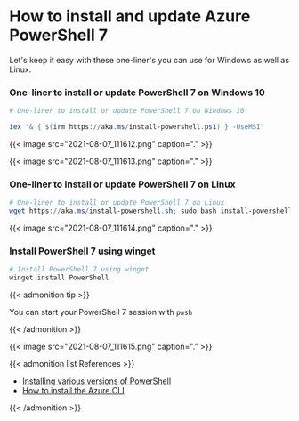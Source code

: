 # How to install and update Azure PowerShell 7


Let's keep it easy with these one-liner's you can use for Windows as well as Linux.

<!--more-->

### One-liner to install or update PowerShell 7 on Windows 10

```powershell
# One-liner to install or update PowerShell 7 on Windows 10

iex "& { $(irm https://aka.ms/install-powershell.ps1) } -UseMSI"
```
{{< image src="2021-08-07_111612.png" caption="." >}}

{{< image src="2021-08-07_111613.png" caption="." >}}

### One-liner to install or update PowerShell 7 on Linux

```powershell
# One-liner to install or update PowerShell 7 on Linux
wget https://aka.ms/install-powershell.sh; sudo bash install-powershell.sh; rm install-powershell.sh
```

{{< image src="2021-08-07_111614.png" caption="." >}}

### Install PowerShell 7 using winget

```powershell
# Install PowerShell 7 using winget
winget install PowerShell
```
{{< admonition tip >}}

You can start your PowerShell 7 session with `pwsh`

{{< /admonition >}}

{{< image src="2021-08-07_111615.png" caption="." >}}

{{< admonition list References >}}

- [Installing various versions of PowerShell](https://docs.microsoft.com/en-us/powershell/scripting/install/installing-powershell?view=powershell-7)
- [How to install the Azure CLI](https://docs.microsoft.com/en-us/cli/azure/install-azure-cli-windows?tabs=azure-cli)

{{< /admonition >}}

